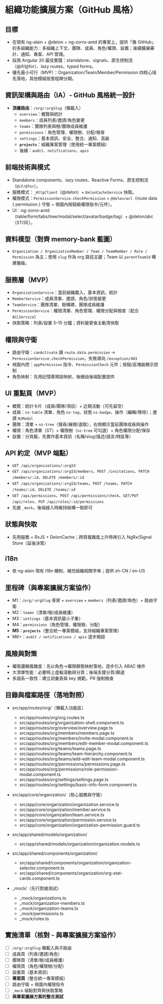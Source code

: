 # 組織功能擴展方案（GitHub 風格）

## 目標
- 在現有 ng-alain + @delon + ng-zorro-antd 的專案上，提供「像 GitHub」的多組織能力：多組織上下文、團隊、成員、角色/權限、設置；後續擴展審計、通知、專案、API 管理。
- 採用 Angular 20 最佳實踐：standalone、signals、原生控制流（@if/@for）、lazy routes、typed forms。
- 優先最小可行（MVP）：Organization/Team/Member/Permission 四核心域先落地，其他模組按里程碑分期。

## 資訊架構與路由（IA）- GitHub 風格統一設計
- **頂層路由**：`/org/:orgSlug`（懶載入）
  - `overview`：概覽與統計
  - `members`：成員列表/邀請/角色變更
  - `teams`：團隊列表與樹/團隊成員維護
  - `permissions`：角色管理、權限樹、分配/檢查
  - `settings`：基本資訊、安全、整合、通知、高級
  - **`projects`**：組織專案管理（使用統一專案模組）
  - 後續：`audit`、`notifications`、`apis`

## 前端技術與模式
- Standalone components、lazy routes、Reactive Forms、原生控制流（`@if/@for`）。
- 服務模式：`_HttpClient`（@delon）+ `DelonCacheService` 快取。
- 權限模式：`PermissionService.checkPermission` + `@delon/acl`（route data { permission } 守衛 + 視圖內按鈕級權限指令/元件）。
- UI：ng-zorro-antd（table/form/tabs/tree/modal/select/avatar/badge/tag）+ @delon/abc（ST/SE）。

## 資料模型（對齊 memory-bank 藍圖）
- `Organization / OrganizationMember / Team / TeamMember / Role / Permission` 為主；使用 `slug` 作為 org 路徑主鍵；Team 以 `parentTeamId` 構建層級。

## 服務層（MVP）
- `OrganizationService`：當前組織載入、基本資訊、統計
- `MemberService`：成員清單、邀請、角色/狀態變更
- `TeamService`：團隊清單、樹構建、團隊成員維護
- `PermissionService`：權限清單、角色管理、權限分配與檢查（配合 `ACLService`）
- 快取策略：列表/設置 5–15 分鐘；資料變更後主動清快取

## 權限與守衛
- 路由守衛：`canActivate` 讀 `route.data.permission` → `PermissionService.checkPermission`，失敗導向 `/exception/403`
- 視圖內控：`appPermission` 指令、`PermissionCheck` 元件；按鈕/區塊級顯示控制
- 角色映射：先用記憶庫預設映射，後續由後端配置提供

## UI 重點頁（MVP）
- 概覽：統計卡片（成員/團隊/項目）+ 近期活動（可先留空）
- 成員：`nz-table` 清單、角色 `nz-tag`、狀態 `nz-badge`、操作（編輯/移除）；邀請 `NzModal`
- 團隊：清單 + `nz-tree`（搜尋/展開/選取），右側顯示當前團隊成員與操作
- 權限：角色清單（ST）+ 權限樹（`nz-tree` 可勾選）+ 角色權限分配/保存
- 設置：分頁籤，先實作基本資訊（名稱/slug/描述/語言/時區等）

## API 約定（MVP 端點）
- `GET /api/organizations/:orgId`
- `GET /api/organizations/:orgId/members`、`POST /invitations`、`PATCH /members/:id`、`DELETE /members/:id`
- `GET /api/organizations/:orgId/teams`、`POST /teams`、`PATCH /teams/:id`、`DELETE /teams/:id`
- `GET /api/permissions`、`POST /api/permissions/check`、`GET/PUT /api/roles`、`PUT /api/roles/:id/permissions`
- 先接 `_mock`，後端接入時維持結構一致即可

## 狀態與快取
- 先用服務 + RxJS + DelonCache；跨頁複雜度上升時再引入 NgRx/Signal Store（延後決策）

## i18n
- 依 ng-alain 現有 i18n 機制，補充組織相關字串；提供 zh-CN / en-US

## 里程碑（與專案擴展方案協作）
- M1：`/org/:orgSlug` 骨架 + `overview` + `members`（列表/邀請/角色）+ 路由守衛
- M2：`teams`（清單/樹/成員維護）
- M3：`settings`（基本資訊最小子集）
- M4：`permissions`（角色管理、權限樹、分配）
- **M5：`projects`**（整合統一專案模組，支持組織專案管理）
- M6+：`audit / notifications / apis` 逐步開啟

## 風險與對策
- 權限邏輯複雜度：先以角色→權限靜態映射落地，逐步引入 ABAC 條件
- 大清單性能：必要時上虛擬滾動與分頁；後端支援分頁/篩選
- 多語系一致性：建立詞彙表與 key 規範，PR 強制檢查

## 目錄與檔案路徑（落地對照）

- src/app/routes/org/（懶載入功能區）
  - src/app/routes/org/org.routes.ts
  - src/app/routes/org/organization-shell.component.ts
  - src/app/routes/org/overview/overview.page.ts
  - src/app/routes/org/members/members.page.ts
  - src/app/routes/org/members/invite-modal.component.ts
  - src/app/routes/org/members/edit-member-modal.component.ts
  - src/app/routes/org/teams/teams.page.ts
  - src/app/routes/org/teams/team-hierarchy.component.ts
  - src/app/routes/org/teams/add-edit-team-modal.component.ts
  - src/app/routes/org/permissions/permissions.page.ts
  - src/app/routes/org/permissions/role-permission-modal.component.ts
  - src/app/routes/org/settings/settings.page.ts
  - src/app/routes/org/settings/basic-info-form.component.ts

- src/app/core/organization/（核心服務與守衛）
  - src/app/core/organization/organization.service.ts
  - src/app/core/organization/member.service.ts
  - src/app/core/organization/team.service.ts
  - src/app/core/organization/permission.service.ts
  - src/app/core/organization/organization-permission.guard.ts

- src/app/shared/models/organization/
  - src/app/shared/models/organization/organization.models.ts

- src/app/shared/components/organization/
  - src/app/shared/components/organization/organization-selector.component.ts
  - src/app/shared/components/organization/org-stat-cards.component.ts

- _mock/（先行對接測試）
  - _mock/organizations.ts
  - _mock/organization-members.ts
  - _mock/organization-teams.ts
  - _mock/permissions.ts
  - _mock/roles.ts

## 實施清單（核對 - 與專案擴展方案協作）
- [ ] `/org/:orgSlug` 懶載入與子路由
- [ ] 成員頁（列表/邀請/角色）
- [ ] 團隊頁（清單/樹/成員維護）
- [ ] 權限頁（角色/權限樹/分配）
- [ ] 設置頁（基本資訊）
- [ ] **專案頁**（整合統一專案模組）
- [ ] 路由守衛 + 視圖內權限指令
- [ ] `_mock` 端點對齊與快取策略
- [ ] **與專案擴展方案的整合測試**
